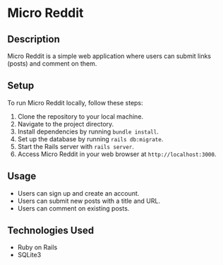 # Micro Reddit

## Description
Micro Reddit is a simple web application where users can submit links (posts) and comment on them.

## Setup
To run Micro Reddit locally, follow these steps:

1. Clone the repository to your local machine.
2. Navigate to the project directory.
3. Install dependencies by running `bundle install`.
4. Set up the database by running `rails db:migrate`.
5. Start the Rails server with `rails server`.
6. Access Micro Reddit in your web browser at `http://localhost:3000`.

## Usage
- Users can sign up and create an account.
- Users can submit new posts with a title and URL.
- Users can comment on existing posts.


## Technologies Used
- Ruby on Rails
- SQLite3

